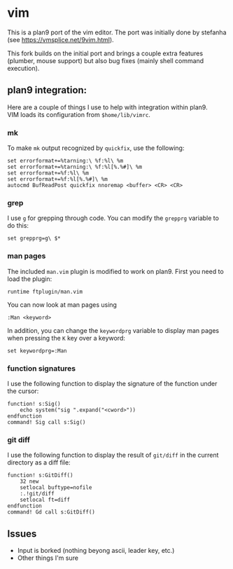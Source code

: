 # vim
This is a plan9 port of the vim editor.
The port was initially done by stefanha (see https://vmsplice.net/9vim.html).

This fork builds on the initial port and brings a couple extra features (plumber, mouse support) but also bug fixes (mainly shell command execution).

## plan9 integration:
Here are a couple of things I use to help with integration within plan9.  
VIM loads its configuration from `$home/lib/vimrc`.

### mk
To make `mk` output recognized by `quickfix`, use the following:
```
set errorformat+=%tarning:\ %f:%l\ %m
set errorformat+=%tarning:\ %f:%l[%.%#]\ %m
set errorformat+=%f:%l\ %m
set errorformat+=%f:%l[%.%#]\ %m
autocmd BufReadPost quickfix nnoremap <buffer> <CR> <CR>
```

### grep
I use `g` for grepping through code. You can modify the `grepprg` variable to do this:
```
set grepprg=g\ $*
```

### man pages
The included `man.vim` plugin is modified to work on plan9.
First you need to load the plugin:
```
runtime ftplugin/man.vim
```
You can now look at man pages using
```
:Man <keyword>
```
In addition, you can change the `keywordprg` variable to display man pages when pressing the `K` key over a keyword:
```
set keywordprg=:Man
```

### function signatures
I use the following function to display the signature of the function under the cursor:
```
function! s:Sig()
	echo system("sig ".expand("<cword>"))
endfunction
command! Sig call s:Sig()
```

### git diff
I use the following function to display the result of `git/diff` in the current directory as a diff file:
```
function! s:GitDiff()
	32 new
	setlocal buftype=nofile
	:.!git/diff
	setlocal ft=diff
endfunction
command! Gd call s:GitDiff()
```

## Issues
- Input is borked (nothing beyong ascii, leader key, etc.)
- Other things I'm sure

